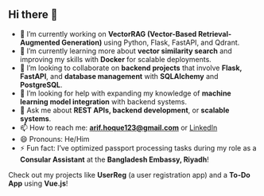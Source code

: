 ## Hi there 👋

- 🔭 I’m currently working on **VectorRAG (Vector-Based Retrieval-Augmented Generation)** using Python, Flask, FastAPI, and Qdrant.
- 🌱 I’m currently learning more about **vector similarity search** and improving my skills with **Docker** for scalable deployments.
- 👯 I’m looking to collaborate on **backend projects** that involve **Flask, FastAPI**, and **database management** with **SQLAlchemy** and **PostgreSQL**.
- 🤔 I’m looking for help with expanding my knowledge of **machine learning model integration** with backend systems.
- 💬 Ask me about **REST APIs, backend development**, or **scalable systems**.
- 📫 How to reach me: **arif.hoque123@gmail.com** or [LinkedIn](https://www.linkedin.com/in/arif-hoque-83239189)
- 😄 Pronouns: He/Him
- ⚡ Fun fact: I’ve optimized passport processing tasks during my role as a **Consular Assistant** at the **Bangladesh Embassy, Riyadh**!

Check out my projects like **UserReg** (a user registration app) and a **To-Do App** using **Vue.js**!
